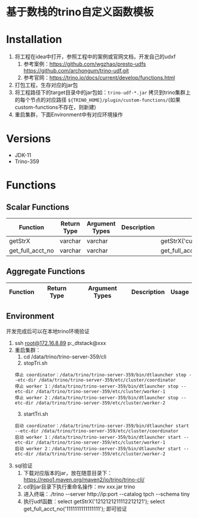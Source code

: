 # 基于数栈的trino自定义函数模板

# Installation
1. 将工程在idea中打开，参照工程中的案例或官网文档，开发自己的udxf
   1. 参考案例：https://github.com/wgzhao/presto-udfs https://github.com/archongum/trino-udf.git
   2. 参考官网：https://trino.io/docs/current/develop/functions.html
2. 打包工程，生存对应的jar包
3. 将工程路径下的target目录中的jar包如：`trino-udf-*.jar` 拷贝到trino集群上的每个节点的对应路径 `${TRINO_HOME}/plugin/custom-functions/`(如果custom-functions不存在，则新建)
4. 重启集群，下面Environment中有对应环境操作

# Versions
- JDK-11
- Trino-359

# Functions
## Scalar Functions
| Function              | Return Type | Argument Types | Description | Usage                                   |
|-----------------------|-------------|----------------|-------------|-----------------------------------------|
| getStrX               | varchar        | varchar           |             | getStrX('current_date')                 |
| get_full_acct_no      | varchar        | varchar           |             | get_full_acct_no('current_date')                  |

## Aggregate Functions
| Function                   | Return Type | Argument Types | Description                                                                          | Usage                   |
|----------------------------| ----------- |----------------| ------------------------------------------------------------------------------------ | ----------------------- |

## Environment
开发完成后可以在本地trino环境验证
1. ssh root@172.16.8.89   p:_dtstack@xxx
2. 重启集群：
   1. cd /data/trino/trino-server-359/cli
   2. stopTri.sh
   ```
   停止 coordinator：/data/trino/trino-server-359/bin/dtlauncher stop --etc-dir /data/trino/trino-server-359/etc/cluster/coordinator
   停止 worker 1：/data/trino/trino-server-359/bin/dtlauncher stop --etc-dir /data/trino/trino-server-359/etc/cluster/worker-1
   停止 worker 2：/data/trino/trino-server-359/bin/dtlauncher stop --etc-dir /data/trino/trino-server-359/etc/cluster/worker-2
   ```
   3. startTri.sh
   ```
   启动 coordinator：/data/trino/trino-server-359/bin/dtlauncher start --etc-dir /data/trino/trino-server-359/etc/cluster/coordinator
   启动 worker 1：/data/trino/trino-server-359/bin/dtlauncher start --etc-dir /data/trino/trino-server-359/etc/cluster/worker-1
   启动 worker 2：/data/trino/trino-server-359/bin/dtlauncher start --etc-dir /data/trino/trino-server-359/etc/cluster/worker-2
   ```
3. sql验证
   1. 下载对应版本的jar，放在随意目录下：https://repo1.maven.org/maven2/io/trino/trino-cli/
   2. cd到jar目录下执行重命名操作：mv xxx.jar trino
   3. 进入终端：./trino --server http://ip:port --catalog tpch --schema tiny
   4. 执行udf函数：select getStrX('1212121211112212121'); select get_full_acct_no('1111111111111111');  即可验证
